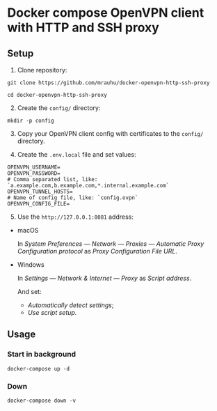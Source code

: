 # Docker compose OpenVPN client with HTTP and SSH proxy

## Setup

1. Clone repository:

```
git clone https://github.com/mrauhu/docker-openvpn-http-ssh-proxy
```

```
cd docker-openvpn-http-ssh-proxy
```

2. Create the `config/` directory:

```
mkdir -p config
```

3. Copy your OpenVPN client config with certificates to the `config/` directory.

4. Create the `.env.local` file and set values:

```shell
OPENVPN_USERNAME=
OPENVPN_PASSWORD=
# Comma separated list, like: `a.example.com,b.example.com,*.internal.example.com`
OPENVPN_TUNNEL_HOSTS=
# Name of config file, like: `config.ovpn`
OPENVPN_CONFIG_FILE=
```

5. Use the `http://127.0.0.1:8081` address:

  * macOS

      In _System Preferences — Network — Proxies — Automatic Proxy Configuration protocol_ as _Proxy Configuration File URL_.

  * Windows
    
    In _Settings — Network & Internet — Proxy_ as _Script address_.
    
    And set:

    * _Automatically detect settings_;
    * _Use script setup_.

## Usage

### Start in background

```
docker-compose up -d
```

### Down

```
docker-compose down -v
```

